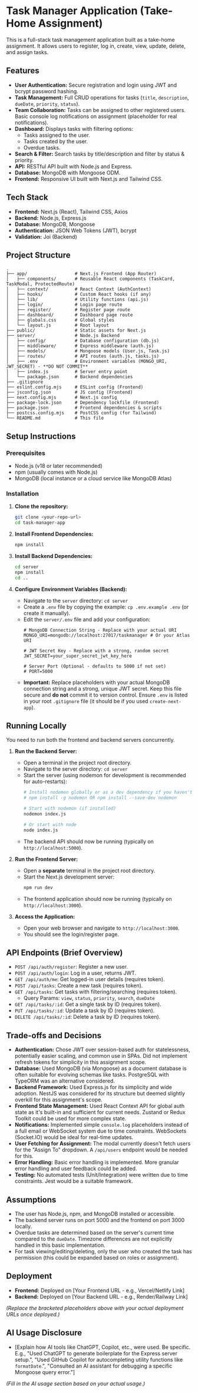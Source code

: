 # Task Manager Application (Take-Home Assignment)

This is a full-stack task management application built as a take-home assignment. It allows users to register, log in, create, view, update, delete, and assign tasks.

## Features

*   **User Authentication:** Secure registration and login using JWT and bcrypt password hashing.
*   **Task Management:** Full CRUD operations for tasks (`title`, `description`, `dueDate`, `priority`, `status`).
*   **Team Collaboration:** Tasks can be assigned to other registered users. Basic console log notifications on assignment (placeholder for real notifications).
*   **Dashboard:** Displays tasks with filtering options:
    *   Tasks assigned to the user.
    *   Tasks created by the user.
    *   Overdue tasks.
*   **Search & Filter:** Search tasks by title/description and filter by status & priority.
*   **API:** RESTful API built with Node.js and Express.
*   **Database:** MongoDB with Mongoose ODM.
*   **Frontend:** Responsive UI built with Next.js and Tailwind CSS.

## Tech Stack

*   **Frontend:** Next.js (React), Tailwind CSS, Axios
*   **Backend:** Node.js, Express.js
*   **Database:** MongoDB, Mongoose
*   **Authentication:** JSON Web Tokens (JWT), bcrypt
*   **Validation:** Joi (Backend)

## Project Structure

```
.
├── app/                  # Next.js Frontend (App Router)
│   ├── components/       # Reusable React components (TaskCard, TaskModal, ProtectedRoute)
│   ├── context/          # React Context (AuthContext)
│   ├── hooks/            # Custom React hooks (if any)
│   ├── lib/              # Utility functions (api.js)
│   ├── login/            # Login page route
│   ├── register/         # Register page route
│   ├── dashboard/        # Dashboard page route
│   ├── globals.css       # Global styles
│   └── layout.js         # Root layout
├── public/               # Static assets for Next.js
├── server/               # Node.js Backend
│   ├── config/           # Database configuration (db.js)
│   ├── middleware/       # Express middleware (auth.js)
│   ├── models/           # Mongoose models (User.js, Task.js)
│   ├── routes/           # API routes (auth.js, tasks.js)
│   ├── .env              # Environment variables (MONGO_URI, JWT_SECRET) - **DO NOT COMMIT**
│   ├── index.js          # Server entry point
│   └── package.json      # Backend dependencies
├── .gitignore
├── eslint.config.mjs     # ESLint config (Frontend)
├── jsconfig.json         # JS config (Frontend)
├── next.config.mjs       # Next.js config
├── package-lock.json     # Dependency lockfile (Frontend)
├── package.json          # Frontend dependencies & scripts
├── postcss.config.mjs    # PostCSS config (for Tailwind)
└── README.md             # This file
```

## Setup Instructions

### Prerequisites

*   Node.js (v18 or later recommended)
*   npm (usually comes with Node.js)
*   MongoDB (local instance or a cloud service like MongoDB Atlas)

### Installation

1.  **Clone the repository:**
    ```bash
    git clone <your-repo-url>
    cd task-manager-app
    ```

2.  **Install Frontend Dependencies:**
    ```bash
    npm install
    ```

3.  **Install Backend Dependencies:**
    ```bash
    cd server
    npm install
    cd ..
    ```

4.  **Configure Environment Variables (Backend):**
    *   Navigate to the `server` directory: `cd server`
    *   Create a `.env` file by copying the example: `cp .env.example .env` (or create it manually).
    *   Edit the `server/.env` file and add your configuration:
        ```dotenv
        # MongoDB Connection String - Replace with your actual URI
        MONGO_URI=mongodb://localhost:27017/taskmanager # Or your Atlas URI

        # JWT Secret Key - Replace with a strong, random secret
        JWT_SECRET=your_super_secret_jwt_key_here

        # Server Port (Optional - defaults to 5000 if not set)
        # PORT=5000
        ```
    *   **Important:** Replace placeholders with your actual MongoDB connection string and a strong, unique JWT secret. Keep this file secure and **do not** commit it to version control. Ensure `.env` is listed in your root `.gitignore` file (it should be if you used `create-next-app`).

## Running Locally

You need to run both the frontend and backend servers concurrently.

1.  **Run the Backend Server:**
    *   Open a terminal in the project root directory.
    *   Navigate to the server directory: `cd server`
    *   Start the server (using nodemon for development is recommended for auto-restarts):
        ```bash
        # Install nodemon globally or as a dev dependency if you haven't already
        # npm install -g nodemon OR npm install --save-dev nodemon

        # Start with nodemon (if installed)
        nodemon index.js

        # Or start with node
        node index.js
        ```
    *   The backend API should now be running (typically on `http://localhost:5000`).

2.  **Run the Frontend Server:**
    *   Open a **separate** terminal in the project root directory.
    *   Start the Next.js development server:
        ```bash
        npm run dev
        ```
    *   The frontend application should now be running (typically on `http://localhost:3000`).

3.  **Access the Application:**
    *   Open your web browser and navigate to `http://localhost:3000`.
    *   You should see the login/register page.

## API Endpoints (Brief Overview)

*   `POST /api/auth/register`: Register a new user.
*   `POST /api/auth/login`: Log in a user, returns JWT.
*   `GET /api/auth/me`: Get logged-in user details (requires token).
*   `POST /api/tasks`: Create a new task (requires token).
*   `GET /api/tasks`: Get tasks with filtering/searching (requires token).
    *   Query Params: `view`, `status`, `priority`, `search`, `dueDate`
*   `GET /api/tasks/:id`: Get a single task by ID (requires token).
*   `PUT /api/tasks/:id`: Update a task by ID (requires token).
*   `DELETE /api/tasks/:id`: Delete a task by ID (requires token).

## Trade-offs and Decisions

*   **Authentication:** Chose JWT over session-based auth for statelessness, potentially easier scaling, and common use in SPAs. Did not implement refresh tokens for simplicity in this assignment scope.
*   **Database:** Used MongoDB (via Mongoose) as a document database is often suitable for evolving schemas like tasks. PostgreSQL with TypeORM was an alternative considered.
*   **Backend Framework:** Used Express.js for its simplicity and wide adoption. NestJS was considered for its structure but deemed slightly overkill for this assignment's scope.
*   **Frontend State Management:** Used React Context API for global auth state as it's built-in and sufficient for current needs. Zustand or Redux Toolkit could be used for more complex state.
*   **Notifications:** Implemented simple `console.log` placeholders instead of a full email or WebSocket system due to time constraints. WebSockets (Socket.IO) would be ideal for real-time updates.
*   **User Fetching for Assignment:** The modal currently doesn't fetch users for the "Assign To" dropdown. A `/api/users` endpoint would be needed for this.
*   **Error Handling:** Basic error handling is implemented. More granular error handling and user feedback could be added.
*   **Testing:** No automated tests (Unit/Integration) were written due to time constraints. Jest would be a suitable framework.

## Assumptions

*   The user has Node.js, npm, and MongoDB installed or accessible.
*   The backend server runs on port 5000 and the frontend on port 3000 locally.
*   Overdue tasks are determined based on the server's current time compared to the `dueDate`. Timezone differences are not explicitly handled in this basic implementation.
*   For task viewing/editing/deleting, only the user who created the task has permission (this could be expanded based on roles or assignment).

## Deployment

*   **Frontend:** Deployed on [Your Frontend URL - e.g., Vercel/Netlify Link]
*   **Backend:** Deployed on [Your Backend URL - e.g., Render/Railway Link]

*(Replace the bracketed placeholders above with your actual deployment URLs once deployed.)*

## AI Usage Disclosure

*   [Explain how AI tools like ChatGPT, Copilot, etc., were used. Be specific. E.g., "Used ChatGPT to generate boilerplate for the Express server setup.", "Used GitHub Copilot for autocompleting utility functions like `formatDate`.", "Consulted an AI assistant for debugging a specific Mongoose query error."]

*(Fill in the AI usage section based on your actual usage.)*
